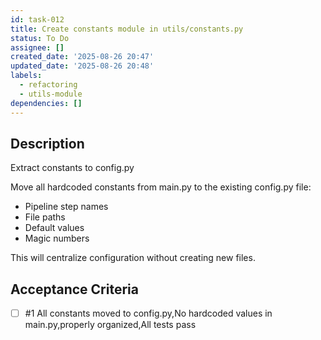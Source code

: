 ```yaml
---
id: task-012
title: Create constants module in utils/constants.py
status: To Do
assignee: []
created_date: '2025-08-26 20:47'
updated_date: '2025-08-26 20:48'
labels:
  - refactoring
  - utils-module
dependencies: []
---
```


## Description

Extract constants to config.py

Move all hardcoded constants from main.py to the existing config.py file:
- Pipeline step names
- File paths
- Default values
- Magic numbers

This will centralize configuration without creating new files.

## Acceptance Criteria
<!-- AC:BEGIN -->
- [ ] #1 All constants moved to config.py,No hardcoded values in main.py,properly organized,All tests pass
<!-- AC:END -->
